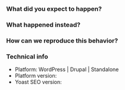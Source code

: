 ### What did you expect to happen?

### What happened instead?

### How can we reproduce this behavior?


### Technical info
* Platform: WordPress | Drupal | Standalone
* Platform version:
* Yoast SEO version: